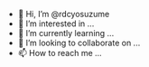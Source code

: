 - 👋 Hi, I’m @rdcyosuzume
- 👀 I’m interested in ...
- 🌱 I’m currently learning ...
- 💞️ I’m looking to collaborate on ...
- 📫 How to reach me ...

<!---
rdcyosuzume/rdcyosuzume is a ✨ special ✨ repository because its `README.md` (this file) appears on your GitHub profile.
You can click the Preview link to take a look at your changes.
--->
